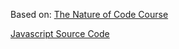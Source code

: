 

Based on: [The Nature of Code Course](https://www.kadenze.com/courses/the-nature-of-code-ii)

[Javascript Source Code](https://github.com/shiffman/The-Nature-of-Code-Kadenze)